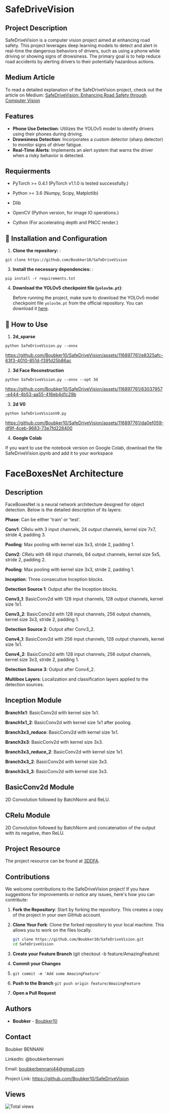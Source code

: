 # SafeDriveVision

## Project Description
SafeDriveVision is a computer vision project aimed at enhancing road safety. This project leverages deep learning models to detect and alert in real-time the dangerous behaviors of drivers, such as using a phone while driving or showing signs of drowsiness. The primary goal is to help reduce road accidents by alerting drivers to their potentially hazardous actions.

## Medium Article

To read a detailed explanation of the SafeDriveVision project, check out the article on Medium: [SafeDriveVision: Enhancing Road Safety through Computer Vision](https://medium.com/@boubkerbennani44/safedrivevision-enhancing-road-safety-through-computer-vision-d0db5f75ebe9)


## Features
- **Phone Use Detection**: Utilizes the YOLOv5 model to identify drivers using their phones during driving.
- **Drowsiness Detection**: Incorporates a custom detector (sharp detector) to monitor signs of driver fatigue.
- **Real-Time Alerts**: Implements an alert system that warns the driver when a risky behavior is detected.


## Requierments

- PyTorch >= 0.4.1 (PyTorch v1.1.0 is tested successfully.)

- Python >= 3.6 (Numpy, Scipy, Matplotlib)

- Dlib 
- OpenCV (Python version, for image IO operations.)
- Cython (For accelerating depth and PNCC render.)




## 🧩 Installation and Configuration

1. **Clone the repository:** :
```
git clone https://github.com/Boubker10/SafeDriveVision
```
3. **Install the necessary dependencies:** :
 ```
 pip install -r requirements.txt
```
4. **Download the YOLOv5 checkpoint file (`yolov5m.pt`)**:

    Before running the project, make sure to download the YOLOv5 model checkpoint file `yolov5m.pt` from the official repository. You can download it [here](https://github.com/ultralytics/yolov5/releases/download/v5.0/yolov5m.pt).

## 🤖 How to Use
1. **2d_sparse**
```
python SafeDriveVision.py --onnx
```

https://github.com/Boubker10/SafeDriveVision/assets/116897761/e8325afc-63f3-4010-851d-f391d25b86ac



2. **3d Face Reconstruction**
```
python SafeDriveVision.py --onnx --opt 3d
```

https://github.com/Boubker10/SafeDriveVision/assets/116897761/63037957-e444-4b53-aa55-416eb4d1c29b


3. **2d V0**
```
python SafeDriveVisionV0.py

```

https://github.com/Boubker10/SafeDriveVision/assets/116897761/da0ef059-df9f-4ceb-9683-73e7fd228400


4. **Google Colab**
   
If you want to use the notebook version on Google Colab, download the file SafeDriveVision.ipynb and add it to your workspace 
   

# FaceBoxesNet Architecture

## Description
FaceBoxesNet is a neural network architecture designed for object detection. Below is the detailed description of its layers:

**Phase**: Can be either 'train' or 'test'.

**Conv1**: CRelu with 3 input channels, 24 output channels, kernel size 7x7, stride 4, padding 3.

**Pooling**: Max pooling with kernel size 3x3, stride 2, padding 1.

**Conv2**: CRelu with 48 input channels, 64 output channels, kernel size 5x5, stride 2, padding 2.

**Pooling**: Max pooling with kernel size 3x3, stride 2, padding 1.

**Inception**: Three consecutive Inception blocks.

**Detection Source 1**: Output after the Inception blocks.

**Conv3_1**: BasicConv2d with 128 input channels, 128 output channels, kernel size 1x1.

**Conv3_2**: BasicConv2d with 128 input channels, 256 output channels, kernel size 3x3, stride 2, padding 1.

**Detection Source 2**: Output after Conv3_2.

**Conv4_1**: BasicConv2d with 256 input channels, 128 output channels, kernel size 1x1.

**Conv4_2**: BasicConv2d with 128 input channels, 256 output channels, kernel size 3x3, stride 2, padding 1.

**Detection Source 3**: Output after Conv4_2.

**Multibox Layers**: Localization and classification layers applied to the detection sources.

## Inception Module

**Branch1x1**: BasicConv2d with kernel size 1x1.

**Branch1x1_2**: BasicConv2d with kernel size 1x1 after pooling.

**Branch3x3_reduce**: BasicConv2d with kernel size 1x1.

**Branch3x3**: BasicConv2d with kernel size 3x3.

**Branch3x3_reduce_2**: BasicConv2d with kernel size 1x1.

**Branch3x3_2**: BasicConv2d with kernel size 3x3.

**Branch3x3_3**: BasicConv2d with kernel size 3x3.

## BasicConv2d Module
2D Convolution followed by BatchNorm and ReLU.

## CRelu Module
2D Convolution followed by BatchNorm and concatenation of the output with its negative, then ReLU.

## Project Resource
The project resource can be found at [3DDFA](https://github.com/cleardusk/3DDFA).




## Contributions

We welcome contributions to the SafeDriveVision project! If you have suggestions for improvements or notice any issues, here's how you can contribute:

1. **Fork the Repository**: Start by forking the repository. This creates a copy of the project in your own GitHub account.

2. **Clone Your Fork**: Clone the forked repository to your local machine. This allows you to work on the files locally.
   ```bash
   git clone https://github.com/Boubker10/SafeDriveVision.git
   cd SafeDriveVision
3. **Create your Feature Branch** (git checkout -b feature/AmazingFeature)

4. **Commit your Changes**
5. ```git commit -m 'Add some AmazingFeature'```
   
6. **Push to the Branch**
 ``` git push origin feature/AmazingFeature ```

7. **Open a Pull Request**


## Authors

- **Boubker**  - [Boubker10](https://github.com/Boubker10)

## Contact 
Boubker BENNANI

LinkedIn: @boubkerbennani

Email: boubkerbennani44@gmail.com

Project Link: https://github.com/Boubker10/SafeDriveVision


## Views
![Total views](https://hits.seeyoufarm.com/api/count/incr/badge.svg?url=https://github.com/Boubker10/SafeDriveVision)



